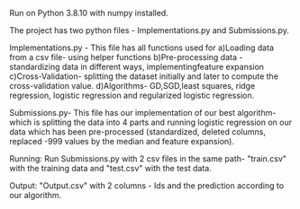 Run on Python 3.8.10 with numpy installed.

The project has two python files - Implementations.py and Submissions.py.

Implementations.py - This file has all functions used for 
a)Loading data from a csv file- using helper functions
b)Pre-processing data - standardizing data in different ways, implementingfeature expansion
c)Cross-Validation- splitting the dataset initially and later to compute the cross-validation value.
d)Algorithms-  GD,SGD,least squares, ridge regression, logistic regression and regularized logistic regression.

Submissions.py- This file has our implementation of our best algorithm- which is splitting the data into 4 parts and running logistic regression on our data which has been pre-processed (standardized, deleted columns, replaced -999 values by the median and feature expansion).

Running: Run Submissions.py with 2 csv files in the same path- "train.csv" with the training data and "test.csv" with the test data. 

Output: "Output.csv" with 2 columns - Ids and the prediction according to our algorithm.
